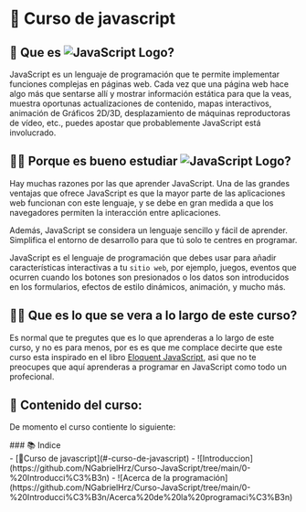# 📖 Curso de javascript

## 🤔 Que es ![JavaScript Logo](https://img.shields.io/badge/JavaScript-F7DF1E?style=flat&logo=javascript&logoColor=white)?
JavaScript es un lenguaje de programación que te permite implementar funciones complejas en páginas web. Cada vez que una página web hace algo más que sentarse allí y mostrar información estática para que la veas, muestra oportunas actualizaciones de contenido, mapas interactivos, animación de Gráficos 2D/3D, desplazamiento de máquinas reproductoras de vídeo, etc., puedes apostar que probablemente JavaScript está involucrado.

## 🤷‍♂️ Porque es bueno estudiar ![JavaScript Logo](https://img.shields.io/badge/JavaScript-F7DF1E?style=flat&logo=javascript&logoColor=white)?
Hay muchas razones por las que aprender JavaScript. Una de las grandes ventajas que ofrece JavaScript es que la mayor parte de las aplicaciones web funcionan con este lenguaje, y se debe en gran medida a que los navegadores permiten la interacción entre aplicaciones.

Además, JavaScript se considera un lenguaje sencillo y fácil de aprender. Simplifica el entorno de desarrollo para que tú solo te centres en programar.

JavaScript es el lenguaje de programación que debes usar para añadir características interactivas a tu `sitio web`, por ejemplo, juegos, eventos que ocurren cuando los botones son presionados o los datos son introducidos en los formularios, efectos de estilo dinámicos, animación, y mucho más.

## 🧑‍💻 Que es lo que se vera a lo largo de este curso?
Es normal que te pregutes que es lo que aprenderas a lo largo de este curso, y no es para menos, por es es que me complace decirte que este curso esta inspirado en el libro [Eloquent JavaScript](https://eloquentjs-es.thedojo.mx/Eloquent_JavaScript.pdf), asi que no te preocupes que aquí aprenderas a programar en JavaScript como todo un profecional.
## 📁 Contenido del curso:
De momento el curso contiente lo siguiente:
<div aling="center">
### 📚 Indice
</div>
- [📖Curso de javascript](#-curso-de-javascript)
  - ![Introduccion](https://github.com/NGabrielHrz/Curso-JavaScript/tree/main/0-%20Introducci%C3%B3n)
    - ![Acerca de la programación](https://github.com/NGabrielHrz/Curso-JavaScript/tree/main/0-%20Introducci%C3%B3n/Acerca%20de%20la%20programaci%C3%B3n)
